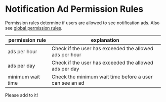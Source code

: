 # Notification Ad Permission Rules

Permission rules determine if users are allowed to see notification ads. Also see [global permission rules](../README.md).

| permission rule  | explanation  |
|---|---|
| ads per hour  | Check if the user has exceeded the allowed ads per hour |
| ads per day  | Check if the user has exceeded the allowed ads per day |
| minimum wait time  | Check the minimum wait time before a user can see an ad  |

Please add to it!
